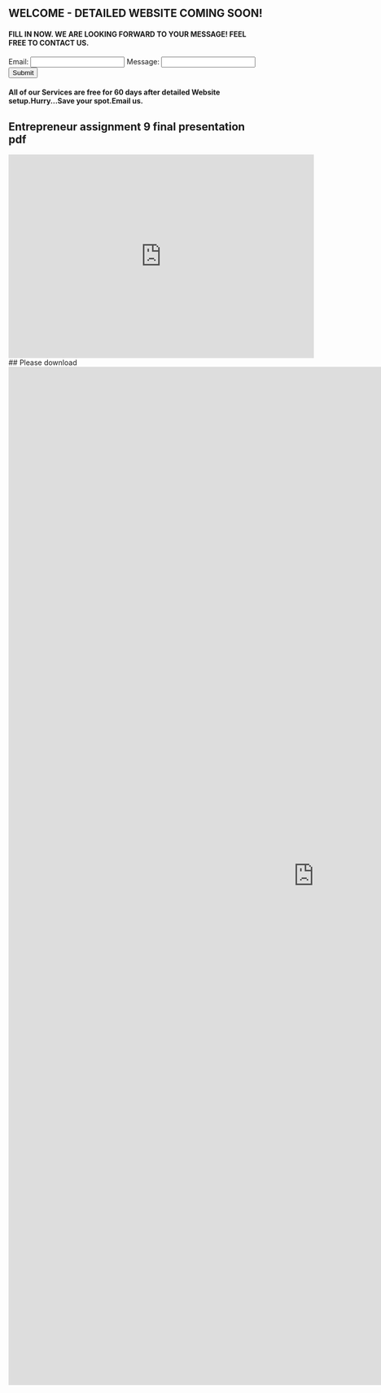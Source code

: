 ## WELCOME - DETAILED WEBSITE COMING SOON!
#### FILL IN NOW. WE ARE LOOKING FORWARD TO YOUR MESSAGE! FEEL FREE TO CONTACT US.
<form id="my-form"
  action="https://formspree.io/f/maylarjo"
  method="POST"
>
  <label>Email:</label>
  <input type="email" name="email" />
  <label>Message:</label>
  <input type="text" name="message" />
  <button id="my-form-button">Submit</button>
  <p id="my-form-status"></p>
</form>
<head><link rel='manifest' href='/manifest.json'></head>


<!-- Place this script at the end of the body tag -->

<script>
  window.addEventListener("DOMContentLoaded", function() {

    // get the form elements defined in your form HTML above
    
    var form = document.getElementById("my-form");
    var button = document.getElementById("my-form-button");
    var status = document.getElementById("my-form-status");

    // Success and Error functions for after the form is submitted
    
    function success() {
      form.reset();
      button.style = "display: none ";
      status.innerHTML = "Thanks for the message. Your submission has been recieved. We will get back to you soon.";
    }

    function error() {
      status.innerHTML = "Oops! There was a problem.";
    }

    // handle the form submission event

    form.addEventListener("submit", function(ev) {
      ev.preventDefault();
      var data = new FormData(form); 
      ajax(form.method, form.action, data, success, error);
    });
  });
  
  // helper function for sending an AJAX request

  function ajax(method, url, data, success, error) {
    var xhr = new XMLHttpRequest();
    xhr.open(method, url);
    xhr.setRequestHeader("Accept", "application/json");
    xhr.onreadystatechange = function() {
      if (xhr.readyState !== XMLHttpRequest.DONE) return;
      if (xhr.status === 200) {
        success(xhr.response, xhr.responseType);
      } else {
        error(xhr.status, xhr.response, xhr.responseType);
      }
    };
    xhr.send(data);
  }
</script>
#### All of our Services are free for 60 days after detailed Website setup.Hurry...Save your spot.Email us.
## Entrepreneur assignment 9 final presentation pdf
<iframe src="https://github.com/mba5/Sabratific/blob/gh-pages/Final%20Pitch%20Presentation.pdf" style="border:0px #ffffff none;" name="myiFrame" scrolling="no" frameborder="1" marginheight="0px" marginwidth="0px" height="400px" width="600px" allowfullscreen></iframe>
## Please download
<iframe src="https://storage.ning.com/topology/rest/1.0/file/get/8526093465?profile=original" style="border:0px #ffffff none;" name="myiFrame" scrolling="no" frameborder="0" marginheight="0px" marginwidth="0px" height="2000px" width="1200px" allowfullscreen></iframe>





